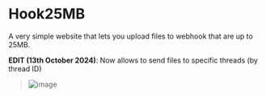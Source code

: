 # Hook25MB
A very simple website that lets you upload files to webhook that are up to 25MB.

**EDIT (13th October 2024)**: Now allows to send files to specific threads (by thread ID)

> ![image](https://github.com/user-attachments/assets/0ee6e209-1bb2-480d-bf53-519c14fe0be3)


